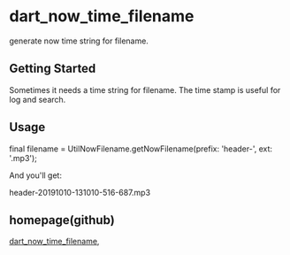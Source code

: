 # dart_now_time_filename

generate now time string for filename.

## Getting Started
Sometimes it needs a time string for filename.
The time stamp is useful for log and search.

## Usage
final filename = UtilNowFilename.getNowFilename(prefix: 'header-', ext: '.mp3');

And you'll get:

header-20191010-131010-516-687.mp3

## homepage(github)
[dart_now_time_filename](https://github.com/monkingame/dart-now-time-filename.git),

